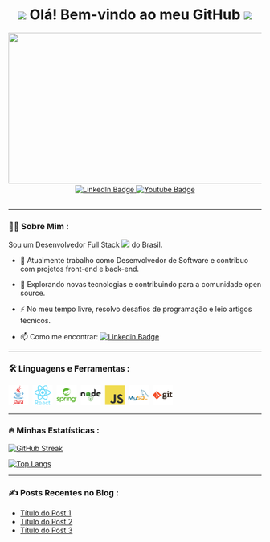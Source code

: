 <h1 align="center">
  <img src="https://media.giphy.com/media/hvRJCLFzcasrR4ia7z/giphy.gif" width="30px"/> 
  Olá! Bem-vindo ao meu GitHub 
  <img src="https://media.giphy.com/media/hvRJCLFzcasrR4ia7z/giphy.gif" width="30px"/>
</h1>

<div align="center">
  <img src="https://media.giphy.com/media/dWesBcTLavkZuG35MI/giphy.gif" width="600" height="300"/>
</div>

<div id="badges" align="center">
  <a href="https://www.linkedin.com/in/ogabrielfelipe/">
    <img src="https://img.shields.io/badge/LinkedIn-blue?style=for-the-badge&logo=linkedin&logoColor=white" alt="LinkedIn Badge"/>
  </a>
  <a href="https://portfolio-ogabrielfelipe.netlify.app/">
    <img src="https://img.shields.io/website?url=https://portfolio-ogabrielfelipe.netlify.app&style=for-the-badge&logo=youtube&logoColor=white" alt="Youtube Badge"/>
  </a>
</div>

<div align="center">
  <img src="https://komarev.com/ghpvc/?username=ogabrielfelipe&style=flat-square&color=blue" alt=""/>
</div>

---

### :technologist: Sobre Mim :

Sou um Desenvolvedor Full Stack <img src="https://media.giphy.com/media/WUlplcMpOCEmTGBtBW/giphy.gif" width="30"> do Brasil.

- :telescope: Atualmente trabalho como Desenvolvedor de Software e contribuo com projetos front-end e back-end.

- :seedling: Explorando novas tecnologias e contribuindo para a comunidade open source.

- :zap: No meu tempo livre, resolvo desafios de programação e leio artigos técnicos.

- :mailbox: Como me encontrar: [![Linkedin Badge](https://img.shields.io/badge/-seu_nome-blue?style=flat&logo=Linkedin&logoColor=white)](https://www.linkedin.com/in/ogabrielfelipe/)

---

### :hammer_and_wrench: Linguagens e Ferramentas :

<div>
  <img src="https://github.com/devicons/devicon/blob/master/icons/java/java-original-wordmark.svg" title="Java" alt="Java" width="40" height="40"/>&nbsp;
  <img src="https://github.com/devicons/devicon/blob/master/icons/react/react-original-wordmark.svg" title="React" alt="React" width="40" height="40"/>&nbsp;
  <img src="https://github.com/devicons/devicon/blob/master/icons/spring/spring-original-wordmark.svg" title="Spring" alt="Spring" width="40" height="40"/>&nbsp;
  <img src="https://github.com/devicons/devicon/blob/master/icons/nodejs/nodejs-original-wordmark.svg" title="NodeJS" alt="NodeJS" width="40" height="40"/>&nbsp;
  <img src="https://github.com/devicons/devicon/blob/master/icons/javascript/javascript-original.svg" title="JavaScript" alt="JavaScript" width="40" height="40"/>&nbsp;
  <img src="https://github.com/devicons/devicon/blob/master/icons/mysql/mysql-original-wordmark.svg" title="MySQL"  alt="MySQL" width="40" height="40"/>&nbsp;
  <img src="https://github.com/devicons/devicon/blob/master/icons/git/git-original-wordmark.svg" title="Git" alt="Git" width="40" height="40"/>
</div>

---

### :fire: Minhas Estatísticas :

[![GitHub Streak](http://github-readme-streak-stats.herokuapp.com?user=seu_usuario&theme=dark&background=000000)](https://git.io/streak-stats)

[![Top Langs](https://github-readme-stats.vercel.app/api/top-languages/?username=seu_usuario&layout=compact&theme=vision-friendly-dark)](https://github.com/anuraghazra/github-readme-stats)

---

### :writing_hand: Posts Recentes no Blog :

<!-- BLOG-POST-LIST:START -->
- [Título do Post 1](link_do_post)
- [Título do Post 2](link_do_post)
- [Título do Post 3](link_do_post)
<!-- BLOG-POST-LIST:END -->
